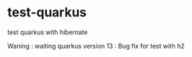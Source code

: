 # test-quarkus
test quarkus with hibernate

Waning : waiting quarkus version 13 : Bug fix for test with h2

